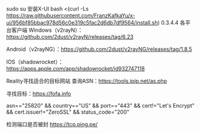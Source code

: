 sudo su
安装X-UI
bash <(curl -Ls https://raw.githubusercontent.com/FranzKafkaYu/x-ui/956bf85bbac978d56c0e319c5fac2d6db7df9564/install.sh) 0.3.4.4
各平台客户端
Windows（v2rayN）：https://github.com/2dust/v2rayN/releases/tag/6.23

Android（v2rayNG）：https://github.com/2dust/v2rayNG/releases/tag/1.8.5

IOS（shadowrocket）：https://apps.apple.com/app/shadowrocket/id932747118

Reality寻找适合的目标网站
查询ASN：https://tools.ipip.net/as.php

寻找目标：https://fofa.info

asn=="25820" && country=="US" && port=="443" && cert!="Let's Encrypt" && cert.issuer!="ZeroSSL" && status_code="200"

检测端口是否被封
https://tcp.ping.pe/

